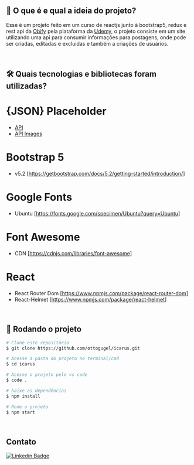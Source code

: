 ## 💭 O que é e qual a ideia do projeto?

Esse é um projeto feito em um curso de reactjs junto à bootstrap5, redux e rest api da [Obify](https://www.udemy.com/user/pvt-obify-consulting-services-ltd/) pela plataforma da [Udemy](https://www.udemy.com/course/modern-web-development-with-react-bootstrap-redux-rest-api/), o projeto consiste em um site utilizando uma api para consumir informações para postagens, onde pode ser criadas, editadas e excluidas e também a criações de usuários.

<br>

## 🛠 Quais tecnologias e bibliotecas foram utilizadas?

# {JSON} Placeholder
- [API](https://jsonplaceholder.typicode.com/)
- [API Images](https://source.unsplash.com/random/400*400/?city,night)

# Bootstrap 5
- v5.2 [https://getbootstrap.com/docs/5.2/getting-started/introduction/]

# Google Fonts
- Ubuntu [https://fonts.google.com/specimen/Ubuntu?query=Ubuntu]

# Font Awesome
- CDN [https://cdnjs.com/libraries/font-awesome]

# React
- React Router Dom [https://www.npmjs.com/package/react-router-dom]
- React-Helmet [https://www.npmjs.com/package/react-helmet]


<br>

## 🎲 Rodando o projeto

```bash
# Clone este repositório
$ git clone https://github.com/ottogugel/icarus.git

# Acesse a pasta do projeto no terminal/cmd
$ cd icarus

# Acesse o projeto pelo vs code
$ code .

# baixe as dependências
$ npm install

# Rode o projeto
$ npm start
```
<br>

## Contato

[![Linkedin Badge](https://img.shields.io/badge/-Otto%20Gugel-6633cc?style=flat-square&logo=Linkedin&logoColor=white&link=https://www.linkedin.com/in/ottogugel/)](https://www.linkedin.com/in/ottogugel/)
